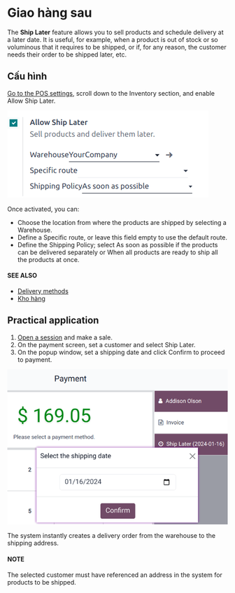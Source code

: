 # Giao hàng sau

The **Ship Later** feature allows you to sell products and schedule delivery at a later date. It is
useful, for example, when a product is out of stock or so voluminous that it requires to be shipped,
or if, for any reason, the customer needs their order to be shipped later, etc.

## Cấu hình

[Go to the POS settings](../configuration/#configuration-settings), scroll down to the Inventory
section, and enable Allow Ship Later.

![settings to enable and configure the ship later feature](../../../../.gitbook/assets/settings4.png)

Once activated, you can:

- Choose the location from where the products are shipped by selecting a Warehouse.
- Define a Specific route, or leave this field empty to use the default route.
- Define the Shipping Policy; select As soon as possible if the products
  can be delivered separately or When all products are ready to ship all the products at
  once.

#### SEE ALSO
- [Delivery methods](../../../inventory_and_mrp/inventory/shipping_receiving/setup_configuration/)
- [Kho hàng](../../../inventory_and_mrp/inventory/warehouses_storage/inventory_management/warehouses.md)

## Practical application

1. [Open a session](../#pos-session-start) and make a sale.
2. On the payment screen, set a customer and select Ship Later.
3. On the popup window, set a shipping date and click Confirm to proceed to payment.

![selecting ship later at checkout.](../../../../.gitbook/assets/payment1.png)

The system instantly creates a delivery order from the warehouse to the shipping address.

#### NOTE
The selected customer must have referenced an address in the system for products to be shipped.
